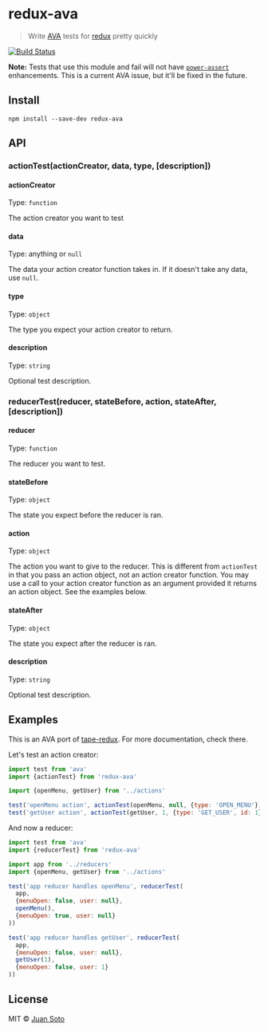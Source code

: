 # redux-ava

> Write [AVA](https://github.com/sindresorhus/ava) tests for [redux](https://github.com/reactjs/redux) pretty quickly

[![Build Status](https://travis-ci.org/sotojuan/redux-ava.svg?branch=master)](https://travis-ci.org/sotojuan/redux-ava)

**Note:** Tests that use this module and fail will not have [`power-assert`](https://github.com/power-assert-js/power-assert) enhancements. This is a current AVA issue, but it'll be fixed in the future.

## Install

```
npm install --save-dev redux-ava
```

## API

### actionTest(actionCreator, data, type, [description])

#### actionCreator

Type: `function`

The action creator you want to test

#### data

Type: anything or `null`

The data your action creator function takes in. If it doesn't take any data, use `null`.

#### type

Type: `object`

The type you expect your action creator to return.

#### description

Type: `string`

Optional test description.

### reducerTest(reducer, stateBefore, action, stateAfter, [description])

#### reducer

Type: `function`

The reducer you want to test.

#### stateBefore

Type: `object`

The state you expect before the reducer is ran.

#### action

Type: `object`

The action you want to give to the reducer. This is different from `actionTest` in that you pass an action object, not an action creator function. You may use a call to your action creator function as an argument provided it returns an action object. See the examples below.

#### stateAfter

Type: `object`

The state you expect after the reducer is ran.

#### description

Type: `string`

Optional test description.

## Examples

This is an AVA port of [tape-redux](https://github.com/KaleoSoftware/tape-redux). For more documentation, check there.

Let's test an action creator:

```js
import test from 'ava'
import {actionTest} from 'redux-ava'

import {openMenu, getUser} from '../actions'

test('openMenu action', actionTest(openMenu, null, {type: 'OPEN_MENU'}))
test('getUser action', actionTest(getUser, 1, {type: 'GET_USER', id: 1}))
```

And now a reducer:

```js
import test from 'ava'
import {reducerTest} from 'redux-ava'

import app from '../reducers'
import {openMenu, getUser} from '../actions'

test('app reducer handles openMenu', reducerTest(
  app,
  {menuOpen: false, user: null},
  openMenu(),
  {menuOpen: true, user: null}
))

test('app reducer handles getUser', reducerTest(
  app,
  {menuOpen: false, user: null},
  getUser(1),
  {menuOpen: false, user: 1}
))
```

## License

MIT © [Juan Soto](http://juansoto.me)
